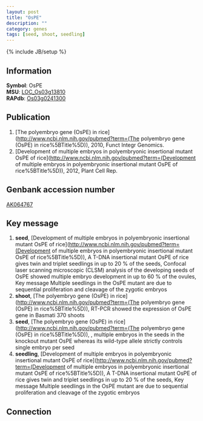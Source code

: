 ```yaml
---
layout: post
title: "OsPE"
description: ""
category: genes
tags: [seed, shoot, seedling]
---
```

{% include JB/setup %}

## Information
__Symbol__: OsPE  
__MSU__: [LOC_Os03g13810](http://rice.plantbiology.msu.edu/cgi-bin/ORF_infopage.cgi?orf=LOC_Os03g13810)  
__RAPdb__: [Os03g0241300](http://rapdb.dna.affrc.go.jp/viewer/gbrowse_details/irgsp1?name=Os03g0241300)  

## Publication
1. [The polyembryo gene (OsPE) in rice](http://www.ncbi.nlm.nih.gov/pubmed?term=(The polyembryo gene (OsPE) in rice%5BTitle%5D)), 2010, Funct Integr Genomics.
2. [Development of multiple embryos in polyembryonic insertional mutant OsPE of rice](http://www.ncbi.nlm.nih.gov/pubmed?term=(Development of multiple embryos in polyembryonic insertional mutant OsPE of rice%5BTitle%5D)), 2012, Plant Cell Rep.

## Genbank accession number
[AK064767](http://www.ncbi.nlm.nih.gov/nuccore/AK064767)

## Key message
1. __seed__, [Development of multiple embryos in polyembryonic insertional mutant OsPE of rice](http://www.ncbi.nlm.nih.gov/pubmed?term=(Development of multiple embryos in polyembryonic insertional mutant OsPE of rice%5BTitle%5D)), A T-DNA insertional mutant OsPE of rice gives twin and triplet seedlings in up to 20 % of the seeds, Confocal laser scanning microscopic (CLSM) analysis of the developing seeds of OsPE showed multiple embryo development in up to 60 % of the ovules, Key message Multiple seedlings in the OsPE mutant are due to sequential proliferation and cleavage of the zygotic embryos
2. __shoot__, [The polyembryo gene (OsPE) in rice](http://www.ncbi.nlm.nih.gov/pubmed?term=(The polyembryo gene (OsPE) in rice%5BTitle%5D)),  RT-PCR showed the expression of OsPE gene in Basmati 370 shoots
3. __seed__, [The polyembryo gene (OsPE) in rice](http://www.ncbi.nlm.nih.gov/pubmed?term=(The polyembryo gene (OsPE) in rice%5BTitle%5D)), , multiple embryos in the seeds in the knockout mutant OsPE whereas its wild-type allele strictly controls single embryo per seed
4. __seedling__, [Development of multiple embryos in polyembryonic insertional mutant OsPE of rice](http://www.ncbi.nlm.nih.gov/pubmed?term=(Development of multiple embryos in polyembryonic insertional mutant OsPE of rice%5BTitle%5D)), A T-DNA insertional mutant OsPE of rice gives twin and triplet seedlings in up to 20 % of the seeds, Key message Multiple seedlings in the OsPE mutant are due to sequential proliferation and cleavage of the zygotic embryos

## Connection


